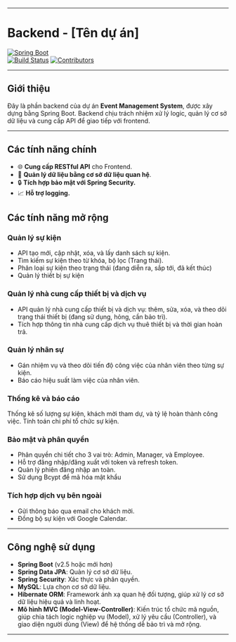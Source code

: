 
---


# **Backend - [Tên dự án]**

[![Spring Boot](https://img.shields.io/badge/springboot-2.5.2-green.svg)](https://spring.io/projects/spring-boot)  
[![Build Status](https://img.shields.io/badge/build-passing-brightgreen)](https://github.com/MTrung0903/event-management-system/actions)
[![Contributors](https://img.shields.io/github/contributors/MTrung0903/event-management-system)](https://github.com/MTrung0903/event-management-system/graphs/contributors)

---

## **Giới thiệu**

Đây là phần backend của dự án **Event Management System**, được xây dựng bằng Spring Boot. Backend chịu trách nhiệm xử lý logic, quản lý cơ sở dữ liệu và cung cấp API để giao tiếp với frontend.

---

## **Các tính năng chính**

- 🌐 **Cung cấp RESTful API** cho Frontend.
- 📂 **Quản lý dữ liệu bằng cơ sở dữ liệu quan hệ**.
- 🔒 **Tích hợp bảo mật với Spring Security.**
- 📈 **Hỗ trợ logging.**

## **Các tính năng mở rộng**
### **Quản lý sự kiện**
- API tạo mới, cập nhật, xóa, và lấy danh sách sự kiện.
- Tìm kiếm sự kiện theo từ khóa, bộ lọc (Trang thái).
- Phân loại sự kiện theo trạng thái (đang diễn ra, sắp tới, đã kết thúc)
- Quản lý thiết bị sự kiện

### **Quản lý nhà cung cấp thiết bị và dịch vụ**
- API quản lý nhà cung cấp thiết bị và dịch vụ: thêm, sửa, xóa, và theo dõi trạng thái thiết bị (đang sử dụng, hỏng, cần bảo trì).
- Tích hợp thông tin nhà cung cấp dịch vụ thuê thiết bị và thời gian hoàn trả.

### **Quản lý nhân sự**

- Gán nhiệm vụ và theo dõi tiến độ công việc của nhân viên theo từng sự kiện.
- Báo cáo hiệu suất làm việc của nhân viên.

### **Thống kê và báo cáo**
Thống kê số lượng sự kiện, khách mời tham dự, và tỷ lệ hoàn thành công việc.
Tính toán chi phí tổ chức sự kiện.

### **Bảo mật và phân quyền**

- Phân quyền chi tiết cho 3 vai trò: Admin, Manager, và Employee.
- Hỗ trợ đăng nhập/đăng xuất với token và refresh token.
- Quản lý phiên đăng nhập an toàn.
- Sử dụng Bcypt để mã hóa mật khẩu

### **Tích hợp dịch vụ bên ngoài**

- Gửi thông báo qua email cho khách mời.
- Đồng bộ sự kiện với Google Calendar.

---

## **Công nghệ sử dụng**

- **Spring Boot** (v2.5 hoặc mới hơn)
- **Spring Data JPA**: Quản lý cơ sở dữ liệu.
- **Spring Security**: Xác thực và phân quyền.
- **MySQL**: Lựa chọn cơ sở dữ liệu.
- **Hibernate ORM**: Framework ánh xạ quan hệ đối tượng, giúp xử lý cơ sở dữ liệu hiệu quả và linh hoạt.
- **Mô hình MVC (Model-View-Controller)**: Kiến trúc tổ chức mã nguồn, giúp chia tách logic nghiệp vụ (Model), xử lý yêu cầu (Controller), và giao diện người dùng (View) để hệ thống dễ bảo trì và mở rộng.

---
